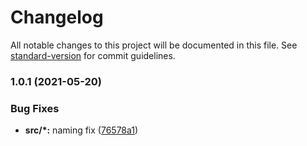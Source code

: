 # Changelog

All notable changes to this project will be documented in this file. See [standard-version](https://github.com/conventional-changelog/standard-version) for commit guidelines.

### 1.0.1 (2021-05-20)


### Bug Fixes

* **src/*:** naming fix ([76578a1](https://github.com/mert-solak/custom-event/commit/76578a126f21694fd37128a9b3c291e0ec6c2f4a))
